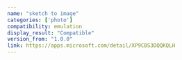 ```yaml
---
name: "sketch to image"
categories: ['photo']
compatibility: emulation
display_result: "Compatible"
version_from: "1.0.0"
link: https://apps.microsoft.com/detail/XP9CBS3DQQKQLH
---
```

